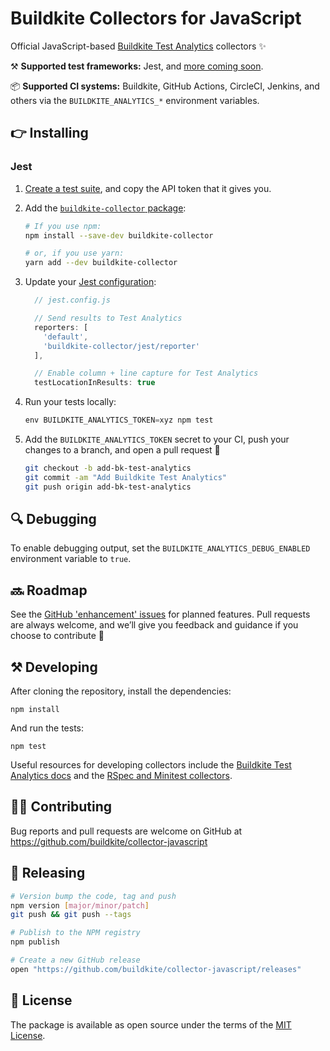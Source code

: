 # Buildkite Collectors for JavaScript

Official JavaScript-based [Buildkite Test Analytics](https://buildkite.com/test-analytics) collectors ✨

⚒ **Supported test frameworks:** Jest, and [more coming soon](https://github.com/buildkite/collector-javascript/issues?q=is%3Aissue+is%3Aopen+label%3A%22test+frameworks%22).

📦 **Supported CI systems:** Buildkite, GitHub Actions, CircleCI, Jenkins, and others via the `BUILDKITE_ANALYTICS_*` environment variables.

## 👉 Installing

### Jest

1) [Create a test suite](https://buildkite.com/docs/test-analytics), and copy the API token that it gives you.

1) Add the [`buildkite-collector` package](https://www.npmjs.com/package/buildkite-collector):

    ```bash
    # If you use npm:
    npm install --save-dev buildkite-collector

    # or, if you use yarn:
    yarn add --dev buildkite-collector
    ```

2) Update your [Jest configuration](https://jestjs.io/docs/configuration):<br>

    ```js
      // jest.config.js

      // Send results to Test Analytics
      reporters: [
        'default',
        'buildkite-collector/jest/reporter'
      ],

      // Enable column + line capture for Test Analytics
      testLocationInResults: true
    ```

3) Run your tests locally:<br>

    ```js
    env BUILDKITE_ANALYTICS_TOKEN=xyz npm test
    ```

4) Add the `BUILDKITE_ANALYTICS_TOKEN` secret to your CI, push your changes to a branch, and open a pull request 🎉

    ```bash
    git checkout -b add-bk-test-analytics
    git commit -am "Add Buildkite Test Analytics"
    git push origin add-bk-test-analytics
    ```

## 🔍 Debugging

To enable debugging output, set the `BUILDKITE_ANALYTICS_DEBUG_ENABLED` environment variable to `true`.

## 🔜 Roadmap

See the [GitHub 'enhancement' issues](https://github.com/buildkite/collector-javascript/issues?q=is%3Aissue+is%3Aopen+label%3Aenhancement) for planned features. Pull requests are always welcome, and we’ll give you feedback and guidance if you choose to contribute 💚

## ⚒ Developing

After cloning the repository, install the dependencies:

```
npm install
```

And run the tests:

```
npm test
```

Useful resources for developing collectors include the [Buildkite Test Analytics docs](https://buildkite.com/docs/test-analytics) and the [RSpec and Minitest collectors](https://github.com/buildkite/rspec-buildkite-analytics).

## 👩‍💻 Contributing

Bug reports and pull requests are welcome on GitHub at https://github.com/buildkite/collector-javascript

## 🚀 Releasing

```sh
# Version bump the code, tag and push
npm version [major/minor/patch]
git push && git push --tags

# Publish to the NPM registry
npm publish

# Create a new GitHub release
open "https://github.com/buildkite/collector-javascript/releases"
```

## 📜 License

The package is available as open source under the terms of the [MIT License](https://opensource.org/licenses/MIT).
